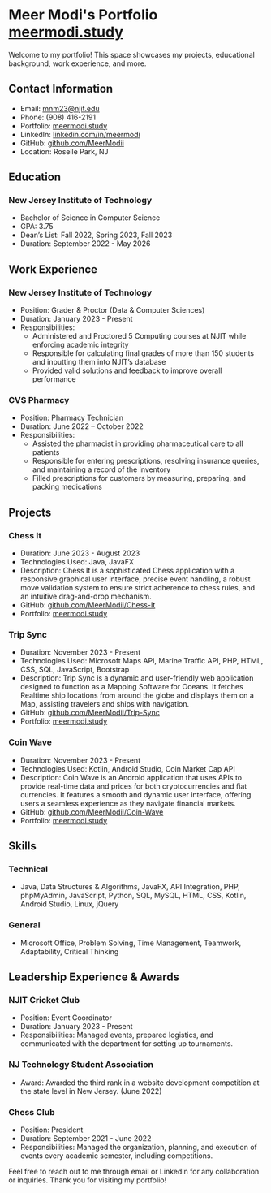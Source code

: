 # Meer Modi's Portfolio [meermodi.study](https://meermodi.study/)

Welcome to my portfolio! This space showcases my projects, educational background, work experience, and more.

## Contact Information

- Email: [mnm23@njit.edu](mailto:mnm23@njit.edu)
- Phone: (908) 416-2191
- Portfolio: [meermodi.study](https://meermodi.study)
- LinkedIn: [linkedin.com/in/meermodi](https://linkedin.com/in/meermodi/)
- GitHub: [github.com/MeerModii](https://github.com/MeerModii)
- Location: Roselle Park, NJ

## Education

### New Jersey Institute of Technology
- Bachelor of Science in Computer Science
- GPA: 3.75
- Dean’s List: Fall 2022, Spring 2023, Fall 2023
- Duration: September 2022 - May 2026

## Work Experience

### New Jersey Institute of Technology
- Position: Grader & Proctor (Data & Computer Sciences)
- Duration: January 2023 - Present
- Responsibilities:
  - Administered and Proctored 5 Computing courses at NJIT while enforcing academic integrity
  - Responsible for calculating final grades of more than 150 students and inputting them into NJIT’s database
  - Provided valid solutions and feedback to improve overall performance

### CVS Pharmacy
- Position: Pharmacy Technician
- Duration: June 2022 – October 2022
- Responsibilities:
  - Assisted the pharmacist in providing pharmaceutical care to all patients
  - Responsible for entering prescriptions, resolving insurance queries, and maintaining a record of the inventory
  - Filled prescriptions for customers by measuring, preparing, and packing medications

## Projects

### Chess It
- Duration: June 2023 - August 2023
- Technologies Used: Java, JavaFX
- Description: Chess It is a sophisticated Chess application with a responsive graphical user interface, precise event handling, a robust move validation system to ensure strict adherence to chess rules, and an intuitive drag-and-drop mechanism.
- GitHub: [github.com/MeerModii/Chess-It](https://github.com/MeerModii/Chess-It)
- Portfolio: [meermodi.study](https://meermodi.study)

### Trip Sync
- Duration: November 2023 - Present
- Technologies Used: Microsoft Maps API, Marine Traffic API, PHP, HTML, CSS, SQL, JavaScript, Bootstrap
- Description: Trip Sync is a dynamic and user-friendly web application designed to function as a Mapping Software for Oceans. It fetches Realtime ship locations from around the globe and displays them on a Map, assisting travelers and ships with navigation.
- GitHub: [github.com/MeerModii/Trip-Sync](https://github.com/MeerModii/Trip-Sync)
- Portfolio: [meermodi.study](https://meermodi.study)

### Coin Wave
- Duration: November 2023 - Present
- Technologies Used: Kotlin, Android Studio, Coin Market Cap API
- Description: Coin Wave is an Android application that uses APIs to provide real-time data and prices for both cryptocurrencies and fiat currencies. It features a smooth and dynamic user interface, offering users a seamless experience as they navigate financial markets.
- GitHub: [github.com/MeerModii/Coin-Wave](https://github.com/MeerModii/Coin-Wave)
- Portfolio: [meermodi.study](https://meermodi.study)

## Skills

### Technical
- Java, Data Structures & Algorithms, JavaFX, API Integration, PHP, phpMyAdmin, JavaScript, Python, SQL, MySQL, HTML, CSS, Kotlin, Android Studio, Linux, jQuery

### General
- Microsoft Office, Problem Solving, Time Management, Teamwork, Adaptability, Critical Thinking

## Leadership Experience & Awards

### NJIT Cricket Club
- Position: Event Coordinator
- Duration: January 2023 - Present
- Responsibilities: Managed events, prepared logistics, and communicated with the department for setting up tournaments.

### NJ Technology Student Association
- Award: Awarded the third rank in a website development competition at the state level in New Jersey. (June 2022)

### Chess Club
- Position: President
- Duration: September 2021 - June 2022
- Responsibilities: Managed the organization, planning, and execution of events every academic semester, including competitions.

Feel free to reach out to me through email or LinkedIn for any collaboration or inquiries. Thank you for visiting my portfolio!
